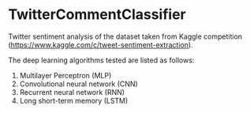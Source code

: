 # TwitterCommentClassifier
Twitter sentiment analysis of the dataset taken from Kaggle competition (https://www.kaggle.com/c/tweet-sentiment-extraction).

The deep learning algorithms tested are listed as follows:

1. Multilayer Perceptron (MLP)
2. Convolutional neural network (CNN)
3. Recurrent neural network (RNN)
4. Long short-term memory (LSTM)

